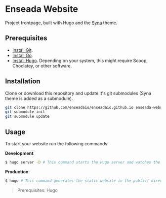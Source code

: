 # Enseada Website

Project frontpage, built with Hugo and the [Syna](https://github.com/okkur/syna) theme.

## Prerequisites
- [Install Git](https://git-scm.com/downloads).
- [Install Go](https://golang.org/doc/install).
- [Install Hugo](https://gohugo.io/getting-started/installing/). Depending on your system, this might require Scoop, Choclatey, or other software.

## Installation

Clone or download this repository and update it's git submodules (Syna theme is added as a submodule).

```bash
git clone https://github.com/enseadaio/enseadaio.github.io enseada-website && cd enseada-website
git submodule init
git submodule update
```

## Usage

To start your website run the following commands:

**Development**:

```bash
$ hugo server -D # This command starts the Hugo server and watches the site directory for changes.
```

**Production**:

```bash
$ hugo # This command generates the static website in the public/ directory. If you do not have a site, then it gives errors about missing layout files.
```

> Prerequisites: Hugo
